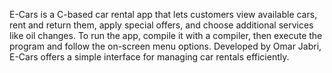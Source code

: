 E-Cars is a C-based car rental app that lets customers view available cars, rent and return them, apply special offers, and choose additional services like oil changes. To run the app, compile it with a  compiler, then execute the program and follow the on-screen menu options. Developed by Omar Jabri, E-Cars offers a simple interface for managing car rentals efficiently.

